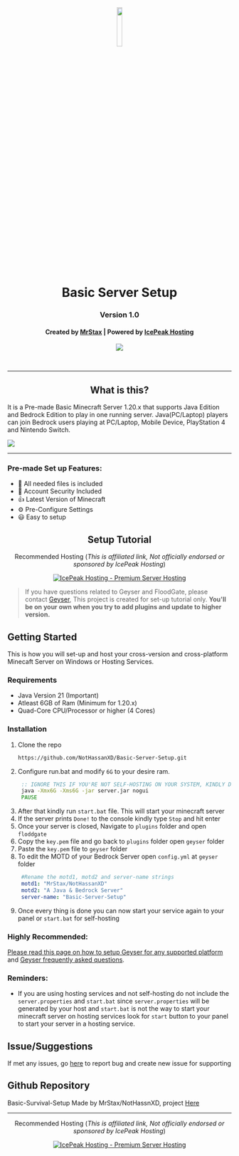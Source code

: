 <div align="center">
<img src="https://lh3.googleusercontent.com/HbmlfI9ZwNYN0J9S68DCWR3EipDC0Uz-s1PAYAC-YRUWOmmAirqEqTSsQ0bX9di01z0" width="15%"/></a>
  <h1>Basic Server Setup</h1>

  <h3>Version 1.0</h3>

  <h4>Created by <a href="https://discord.gg/2VxMar6Q8n">MrStax</a> | Powered by <a href="https://discord.gg/TftXrjfkpu">IcePeak Hosting</a> </h4>

 
<!-- [![ko-fi](https://ko-fi.com/img/githubbutton_sm.svg)](https://ko-fi.com/B0B14A4MU) -->
<!-- <a href="https://discordbotlist.com/bots/814580247973986314"><img src="https://discordbotlist.com/api/v1/bots/814580247973986314/widget"></a> -->
<!-- [![support][support-image]][support-invite]-->

 <p align="center">
             <img src="https://media.discordapp.net/attachments/1159205139333259414/1258368486565220393/image.png?ex=6687ca7a&is=668678fa&hm=2673403c045c780855d3ac6a0a6cf182f5176f76786f1146350a479796021488&=&format=webp&quality=lossless"/>
         </p>




 <br>

</div>

---

<h2 align="center">What is this?</h2>

It is a Pre-made Basic Minecraft Server 1.20.x that supports Java Edition and Bedrock Edition to play in one running server. Java(PC/Laptop) players can join Bedrock users playing at PC/Laptop, Mobile Device, PlayStation 4 and Nintendo Switch.

<img src="https://i.ytimg.com/vi/erLCVRsySy8/maxresdefault.jpg"/>

---

### Pre-made Set up Features:
- :file_folder: All needed files is included
- :cop: Account Security Included
- :+1: Latest Version of Minecraft
- ⚙ Pre-Configure Settings
- :smiley: Easy to setup


<h2 align="center">Setup Tutorial</h2>

<div align="center">
<p>Recommended Hosting (<i>This is affiliated link, Not officially endorsed or sponsored by IcePeak Hosting</i>)</p>
  <a href="https://discord.gg/TftXrjfkpu"><img alt="IcePeak Hosting - Premium Server Hosting" src="https://cdn.discordapp.com/attachments/1053297331707056158/1258125027149086912/standard.gif?ex=6686e7bd&is=6685963d&hm=68d9fff756affe808b924f57e90f64eb439e68725991050a36a3a38ce9f79c80&"></a>
</div>

> If you have questions related to Geyser and FloodGate, please contact [Geyser](https://discord.gg/geysermc), This project is created for set-up tutorial only. **You'll be on your own when you try to add plugins and update to higher version.**


## Getting Started
This is how you will set-up and host your cross-version and cross-platform Minecaft Server on Windows or Hosting Services.


### Requirements

- Java Version 21 (Important)
- Atleast 6GB of Ram (Minimum for 1.20.x)
- Quad-Core CPU/Processor or higher (4 Cores)

### Installation
1. Clone the repo
   ```sh
   https://github.com/NotHassanXD/Basic-Server-Setup.git
   ```
2. Configure run.bat and modify `6G` to your desire ram.
   ```bat
    :: IGNORE THIS IF YOU'RE NOT SELF-HOSTING ON YOUR SYSTEM, KINDLY DON'T INCLUDE THIS FILE!
    java -Xmx6G -Xms6G -jar server.jar nogui
    PAUSE
   ```
3. After that kindly run `start.bat` file. This will start your minecraft server
4. If the server prints `Done!` to the console kindly type `Stop` and hit enter
5. Once your server is closed, Navigate to `plugins` folder and open `floddgate`
6. Copy the `key.pem` file and go back to `plugins` folder open `geyser` folder
7. Paste the `key.pem` file to `geyser` folder
8. To edit the MOTD of your Bedrock Server open `config.yml` at `geyser` folder
   ```yml
    #Rename the motd1, motd2 and server-name strings
    motd1: "MrStax/NotHassanXD"
    motd2: "A Java & Bedrock Server"
    server-name: "Basic-Server-Setup"
   ```
9. Once every thing is done you can now start your service again to your panel or `start.bat` for self-hosting

### Highly Recommended:
[Please read this page on how to setup Geyser for any supported platform](https://github.com/GeyserMC/Geyser/wiki/Setup) and [Geyser frequently asked questions](https://github.com/GeyserMC/Geyser/wiki/FAQ).


### Reminders:

- If you are using hosting services and not self-hosting do not include the `server.properties` and `start.bat` since `server.properties` will be generated by your host and `start.bat` is not the way to start your minecraft server on hosting services look for `start` button to your panel to start your server in a hosting service.

## Issue/Suggestions

If met any issues, go [here](https://github.com/NotHassanXD/Basic-Server-Setup/issues) to report bug and create new issue for supporting

## Github Repository

Basic-Survival-Setup Made by MrStax/NotHassnXD, project [Here](https://github.com/NotHassanXD/Basic-Survival-Setup/)

---

<div align="center">
<p>Recommended Hosting (<i>This is affiliated link, Not officially endorsed or sponsored by IcePeak Hosting</i>)</p>
   <a href="https://discord.gg/TftXrjfkpu"><img alt="IcePeak Hosting - Premium Server Hosting" src="https://cdn.discordapp.com/attachments/1053297331707056158/1258125027149086912/standard.gif?ex=6686e7bd&is=6685963d&hm=68d9fff756affe808b924f57e90f64eb439e68725991050a36a3a38ce9f79c80&"></a>
</div>

[support-invite]: https://discord.gg/2VxMar6Q8n
